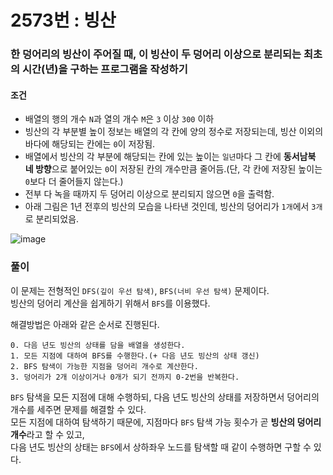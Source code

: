 # 2573번 : 빙산
### 한 덩어리의 빙산이 주어질 때, 이 빙산이 두 덩어리 이상으로 분리되는 최초의 시간(년)을 구하는 프로그램을 작성하기
#### 조건
- 배열의 행의 개수 ```N```과 열의 개수 ```M```은 ```3``` 이상 ```300``` 이하
- 빙산의 각 부분별 높이 정보는 배열의 각 칸에 양의 정수로 저장되는데, 빙산 이외의 바다에 해당되는 칸에는 ```0```이 저장됨.
- 배열에서 빙산의 각 부분에 해당되는 칸에 있는 높이는 ```일년```마다 그 칸에 **동서남북 네 방향**으로 붙어있는 ```0```이 저장된 칸의 개수만큼 줄어듬.(단, 각 칸에 저장된 높이는 ```0```보다 더 줄어들지 않는다.)
- 전부 다 녹을 때까지 두 덩어리 이상으로 분리되지 않으면 ```0```을 출력함.
- 아래 그림은 1년 전후의 빙산의 모습을 나타낸 것인데, 빙산의 덩어리가 ```1개```에서 ```3개```로 분리되었음.

![image](https://user-images.githubusercontent.com/79048895/217156896-715dffd1-3fa3-4a9d-84d6-ca0c8d448d6f.png)
### 풀이
이 문제는 전형적인 ```DFS(깊이 우선 탐색)```, ```BFS(너비 우선 탐색)``` 문제이다.  
빙산의 덩어리 계산을 쉽게하기 위해서 ```BFS```를 이용했다.  

해결방법은 아래와 같은 순서로 진행된다. 
```
0. 다음 년도 빙산의 상태를 담을 배열을 생성한다.
1. 모든 지점에 대하여 BFS를 수행한다.(+ 다음 년도 빙산의 상태 갱신)
2. BFS 탐색이 가능한 지점을 덩어리 개수로 계산한다.
3. 덩어리가 2개 이상이거나 0개가 되기 전까지 0-2번을 반복한다.
```
```BFS``` 탐색을 모든 지점에 대해 수행하되, 다음 년도 빙산의 상태를 저장하면서 덩어리의 개수를 세주면 문제를 해결할 수 있다.   
모든 지점에 대하여 탐색하기 때문에, 지점마다 ```BFS``` 탐색 가능 횟수가 곧 **빙산의 덩어리 개수**라고 할 수 있고,    
다음 년도 빙산의 상태는 ```BFS```에서 상하좌우 노드를 탐색할 때 같이 수행하면 구할 수 있다.
